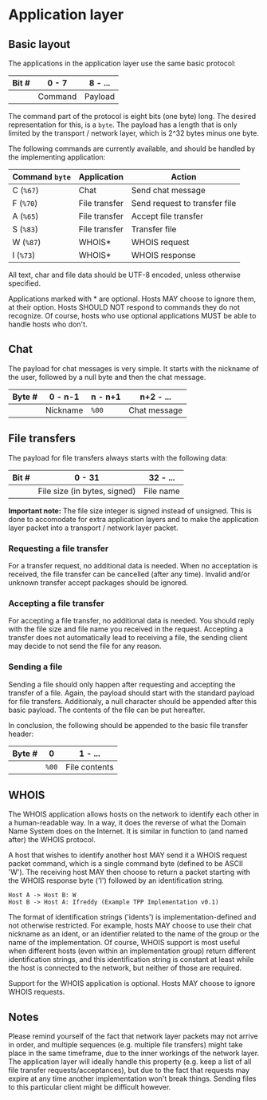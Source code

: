 Application layer
=================

Basic layout
------------

The applications in the application layer use the same basic protocol:

| Bit # | 0 - 7   | 8 - ... |
| -----:| ------- | ------- |
|       | Command | Payload |

The command part of the protocol is eight bits (one byte) long. The desired
representation for this, is a ```byte```. The payload has a length that is only
limited by the transport / network layer, which is 2^32 bytes minus one byte.

The following commands are currently available, and should be handled by the
implementing application:

| Command ```byte```  | Application   | Action |
| ------------------- | ------------- | ------ |
| C (```%67```)       | Chat          | Send chat message |
| F (```%70```)       | File transfer | Send request to transfer file |
| A (```%65```)       | File transfer | Accept file transfer |
| S (```%83```)       | File transfer | Transfer file |
| W (```%87```)       | WHOIS*        | WHOIS request |
| I (```%73```)       | WHOIS*        | WHOIS response |

All text, char and file data should be UTF-8 encoded, unless otherwise
specified.

Applications marked with * are optional. Hosts MAY choose to ignore them, 
at their option. Hosts SHOULD NOT respond to commands they do not recognize.
Of course, hosts who use optional applications MUST be able to handle hosts
who don't.

Chat
----

The payload for chat messages is very simple. It starts with the nickname of the
user, followed by a null byte and then the chat message.

| Byte # | 0 - n-1  | n - n+1   | n+2 - ...    |
| ------:| -------- | --------- | ------------ |
|        | Nickname | ```%00``` | Chat message |


File transfers
--------------

The payload for file transfers always starts with the following data:

| Bit # | 0 - 31                       | 32 - ...  |
| -----:| ---------------------------- | --------- |
|       | File size (in bytes, signed) | File name |

__Important note:__ The file size integer is signed instead of unsigned. This is
done to accomodate for extra application layers and to make the application
layer packet into a transport / network layer packet.

### Requesting a file transfer

For a transfer request, no additional data is needed. When no acceptation is
received, the file transfer can be cancelled (after any time). Invalid and/or
unknown transfer accept packages should be ignored.

### Accepting a file transfer

For accepting a file transfer, no additional data is needed. You should reply
with the file size and file name you received in the request. Accepting a
transfer does not automatically lead to receiving a file, the sending client
may decide to not send the file for any reason.

### Sending a file

Sending a file should only happen after requesting and accepting the transfer
of a file. Again, the payload should start with the standard payload for file
transfers. Additionaly, a null character should be appended after this basic
payload. The contents of the file can be put hereafter.

In conclusion, the following should be appended to the basic file transfer
header:

| Byte # | 0         | 1 - ...       |
| ------:| --------- | ------------- |
|        | ```%00``` | File contents |

WHOIS
-----

The WHOIS application allows hosts on the network to identify each other in a
human-readable way. In a way, it does the reverse of what the Domain Name
System does on the Internet. It is similar in function to (and named after) 
the WHOIS protocol.

A host that wishes to identify another host MAY send it a WHOIS request
packet command, which is a single command byte (defined to be ASCII 'W').
The receiving host MAY then choose to return a packet starting with the
WHOIS response byte ('I') followed by an identification string.

    Host A -> Host B: W
    Host B -> Host A: Ifreddy (Example TPP Implementation v0.1)

The format of identification strings ('idents') is implementation-defined
and not otherwise restricted. For example, hosts MAY choose to use their
chat nickname as an ident, or an identifier related to the name of the
group or the name of the implementation. Of course, WHOIS support is most
useful when different hosts (even within an implementation group)
return different identification strings, and this identification string is
constant at least while the host is connected to the network, but neither
of those are required.

Support for the WHOIS application is optional. Hosts MAY choose to ignore
WHOIS requests.

Notes
-----

Please remind yourself of the fact that network layer packets may not arrive in order, and multiple sequences (e.g. multiple file transfers) might take place in the same timeframe, due to the inner workings of the network layer. The application layer will ideally handle this property (e.g. keep a list of all file transfer requests/acceptances), but due to the fact that requests may expire at any time another implementation won't break things. Sending files to this particular client might be difficult however.
